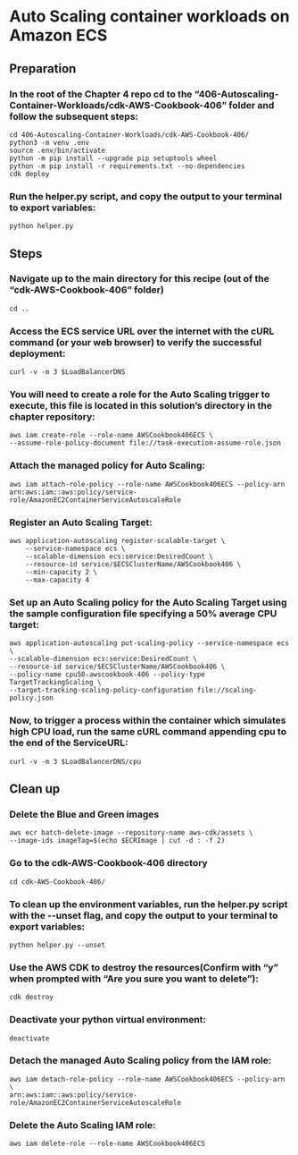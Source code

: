# Auto Scaling container workloads on Amazon ECS
## Preparation
### In the root of the Chapter 4 repo cd to the “406-Autoscaling-Container-Workloads/cdk-AWS-Cookbook-406” folder and follow the subsequent steps: 
    cd 406-Autoscaling-Container-Workloads/cdk-AWS-Cookbook-406/
    python3 -m venv .env
    source .env/bin/activate
    python -m pip install --upgrade pip setuptools wheel
    python -m pip install -r requirements.txt --no-dependencies
    cdk deploy

### Run the helper.py script, and copy the output to your terminal to export variables:
    python helper.py

    
## Steps
### Navigate up to the main directory for this recipe (out of the “cdk-AWS-Cookbook-406” folder)
    cd ..

### Access the ECS service URL over the internet with the cURL command (or your web browser) to verify the successful deployment:
    curl -v -m 3 $LoadBalancerDNS 

### You will need to create a role for the Auto Scaling trigger to execute, this file is located in this solution’s directory in the chapter repository:
    aws iam create-role --role-name AWSCookbook406ECS \
    --assume-role-policy-document file://task-execution-assume-role.json

### Attach the managed policy for Auto Scaling:
    aws iam attach-role-policy --role-name AWSCookbook406ECS --policy-arn arn:aws:iam::aws:policy/service-role/AmazonEC2ContainerServiceAutoscaleRole

### Register an Auto Scaling Target:
    aws application-autoscaling register-scalable-target \
        --service-namespace ecs \
        --scalable-dimension ecs:service:DesiredCount \
        --resource-id service/$ECSClusterName/AWSCookbook406 \
        --min-capacity 2 \
        --max-capacity 4

### Set up an Auto Scaling policy for the Auto Scaling Target using the sample configuration file specifying a 50% average CPU target:
    aws application-autoscaling put-scaling-policy --service-namespace ecs \
    --scalable-dimension ecs:service:DesiredCount \
    --resource-id service/$ECSClusterName/AWSCookbook406 \
    --policy-name cpu50-awscookbook-406 --policy-type TargetTrackingScaling \
    --target-tracking-scaling-policy-configuration file://scaling-policy.json

### Now, to trigger a process within the container which simulates high CPU load, run the same cURL command appending cpu to the end of the ServiceURL:
    curl -v -m 3 $LoadBalancerDNS/cpu




## Clean up 
### Delete the Blue and Green images 
    aws ecr batch-delete-image --repository-name aws-cdk/assets \
    --image-ids imageTag=$(echo $ECRImage | cut -d : -f 2)

### Go to the cdk-AWS-Cookbook-406 directory
    cd cdk-AWS-Cookbook-406/

### To clean up the environment variables, run the helper.py script with the --unset flag, and copy the output to your terminal to export variables:
    python helper.py --unset

### Use the AWS CDK to destroy the resources(Confirm with “y” when prompted with “Are you sure you want to delete”):
    cdk destroy 

### Deactivate your python virtual environment:
    deactivate

### Detach the managed Auto Scaling policy from the IAM role:
    aws iam detach-role-policy --role-name AWSCookbook406ECS --policy-arn \
    arn:aws:iam::aws:policy/service-role/AmazonEC2ContainerServiceAutoscaleRole

### Delete the Auto Scaling IAM role:
    aws iam delete-role --role-name AWSCookbook406ECS

